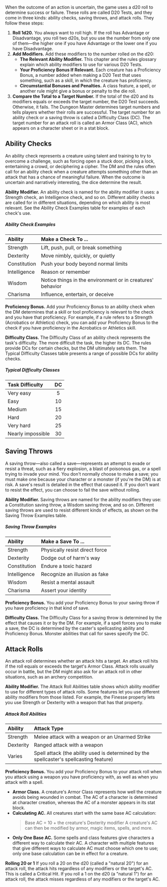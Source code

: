 
When the outcome of an action is uncertain, the game uses a d20 roll to determine success or failure. These rolls are called D20 Tests, and they come in three kinds: ability checks, saving throws, and attack rolls. They follow these steps:

1. **Roll 1d20.** You always want to roll high. If the roll has Advantage or Disadvantage, you roll two d20s, but you use the number from only one of them—the higher one if you have Advantage or the lower one if you have Disadvantage.
2. **Add Modifiers.** Add these modifiers to the number rolled on the d20:
   - **The Relevant Ability Modifier.** This chapter and the rules glossary explain which ability modifiers to use for various D20 Tests.
   - **Your Proficiency Bonus If Relevant.** Each creature has a Proficiency Bonus, a number added when making a D20 Test that uses something, such as a skill, in which the creature has proficiency.
   - **Circumstantial Bonuses and Penalties.** A class feature, a spell, or another rule might give a bonus or penalty to the die roll.
3. **Compare the Total to a Target Number.** If the total of the d20 and its modifiers equals or exceeds the target number, the D20 Test succeeds. Otherwise, it fails. The Dungeon Master determines target numbers and tells players whether their rolls are successful. The target number for an ability check or a saving throw is called a Difficulty Class (DC). The target number for an attack roll is called an Armor Class (AC), which appears on a character sheet or in a stat block.





## Ability Checks
An ability check represents a creature using talent and training to try to overcome a challenge, such as forcing open a stuck door, picking a lock, entertaining a crowd, or deciphering a cipher. The DM and the rules often call for an ability check when a creature attempts something other than an attack that has a chance of meaningful failure. When the outcome is uncertain and narratively interesting, the dice determine the result.

**Ability Modifier.** An ability check is named for the ability modifier it uses: a Strength check, an Intelligence check, and so on. Different ability checks are called for in different situations, depending on which ability is most relevant. See the Ability Check Examples table for examples of each check's use.

##### Ability Check Examples
| Ability      | Make a Check To ...                                        |
| :----------- | :--------------------------------------------------------- |
| Strength     | Lift, push, pull, or break something                       |
| Dexterity    | Move nimbly, quickly, or quietly                           |
| Constitution | Push your body beyond normal limits                        |
| Intelligence | Reason or remember                                         |
| Wisdom       | Notice things in the environment or in creatures' behavior |
| Charisma     | Influence, entertain, or deceive                           |

**Proficiency Bonus.** Add your Proficiency Bonus to an ability check when the DM determines that a skill or tool proficiency is relevant to the check and you have that proficiency. For example, if a rule refers to a Strength (Acrobatics or Athletics) check, you can add your Proficiency Bonus to the check if you have proficiency in the Acrobatics or Athletics skill.

**Difficulty Class.** The Difficulty Class of an ability check represents the task's difficulty. The more difficult the task, the higher its DC. The rules provide DCs for certain checks, but the DM ultimately sets them. The Typical Difficulty Classes table presents a range of possible DCs for ability checks.

##### Typical Difficulty Classes
| Task Difficulty   | DC  |
| :---------------- | :-: |
| Very easy         |  5  |
| Easy              | 10  |
| Medium            | 15  |
| Hard              | 20  |
| Very hard         | 25  |
| Nearly impossible | 30  |





## Saving Throws
A saving throw—also called a save—represents an attempt to evade or resist a threat, such as a fiery explosion, a blast of poisonous gas, or a spell trying to invade your mind. You don't normally choose to make a save; you must make one because your character or a monster (if you're the DM) is at risk. A save's result is detailed in the effect that caused it. If you don't want to resist the effect, you can choose to fail the save without rolling.

**Ability Modifier.** Saving throws are named for the ability modifiers they use: a Constitution saving throw, a Wisdom saving throw, and so on. Different saving throws are used to resist different kinds of effects, as shown on the Saving Throw Examples table.

##### Saving Throw Examples
| Ability      | Make a Save To ...             |
| :----------- | :----------------------------- |
| Strength     | Physically resist direct force |
| Dexterity    | Dodge out of harm's way        |
| Constitution | Endure a toxic hazard          |
| Intelligence | Recognize an illusion as fake  |
| Wisdom       | Resist a mental assault        |
| Charisma     | Assert your identity           |

**Proficiency Bonus.** You add your Proficiency Bonus to your saving throw if you have proficiency in that kind of save.

**Difficulty Class.** The Difficulty Class for a saving throw is determined by the effect that causes it or by the DM. For example, if a spell forces you to make a save, the DC is determined by the caster's spellcasting ability and Proficiency Bonus. Monster abilities that call for saves specify the DC.





## Attack Rolls
An attack roll determines whether an attack hits a target. An attack roll hits if the roll equals or exceeds the target's Armor Class. Attack rolls usually occur in battle, but the DM might also ask for an attack roll in other situations, such as an archery competition.

**Ability Modifier.** The Attack Roll Abilities table shows which ability modifier to use for different types of attack rolls. Some features let you use different ability modifiers from those listed. For example, the Finesse property lets you use Strength or Dexterity with a weapon that has that property.

##### Attack Roll Abilities

| Ability   | Attack Type                                                                             |
| :-------- | :-------------------------------------------------------------------------------------- |
| Strength  | Melee attack with a weapon or an Unarmed Strike                                         |
| Dexterity | Ranged attack with a weapon                                                             |
| Varies    | Spell attack (the ability used is determined by the spellcaster's spellcasting feature) |

**Proficiency Bonus.** You add your Proficiency Bonus to your attack roll when you attack using a weapon you have proficiency with, as well as when you attack with a spell.

- **Armor Class.** A creature's Armor Class represents how well the creature avoids being wounded in combat. The AC of a character is determined at character creation, whereas the AC of a monster appears in its stat block.
- **Calculating AC.** All creatures start with the same base AC calculation:
    > Base AC = 10 + the creature's Dexterity modifier
    A creature's AC can then be modified by armor, magic items, spells, and more.
- **Only One Base AC.** Some spells and class features give characters a different way to calculate their AC. A character with multiple features that give different ways to calculate AC must choose which one to use; only one base calculation can be in effect for a creature.

**Rolling 20 or 1** If you roll a 20 on the d20 (called a "natural 20") for an attack roll, the attack hits regardless of any modifiers or the target's AC. This is called a Critical Hit. If you roll a 1 on the d20 (a "natural 1") for an attack roll, the attack misses regardless of any modifiers or the target's AC.